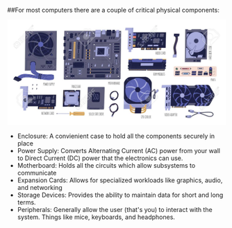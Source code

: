 ##For most computers there are a couple of critical physical components:

![hardware_components](assets/hardware_components.jpg)

- Enclosure: A convienient case to hold all the components securely  in place
- Power Supply: Converts Alternating Current (AC) power from your wall to Direct Current (DC) power that the electronics can use.
- Motherboard: Holds all the circuits which allow subsystems to communicate
- Expansion Cards: Allows for specialized workloads like graphics, audio, and networking
- Storage Devices: Provides the ability to maintain data for short and long terms.
- Peripherals: Generally allow the user (that's you) to interact with the system. Things  like mice, keyboards, and headphones.


